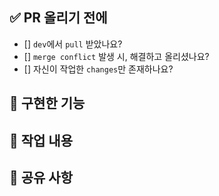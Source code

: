 ## ✅ PR 올리기 전에
- [] `dev`에서 `pull` 받았나요?
- [] `merge conflict` 발생 시, 해결하고 올리셨나요?
- [] 자신이 작업한 `changes`만 존재하나요?

## 🐶 구현한 기능


## 🔎 작업 내용


## 📣 공유 사항

